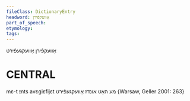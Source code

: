 ```yaml
---
fileClass: DictionaryEntry
headword: אַוועקפֿירן
part_of_speech: 
etymology: 
tags: 
---
```

אַוועקפֿירן
אַוועקגעפֿירט

CENTRAL
========

mɛ-t ᵻnts avɛgiɛfijɛt מע האָט אונדז אַוועקגעפֿירט {Warsaw, Geller 2001: 263}